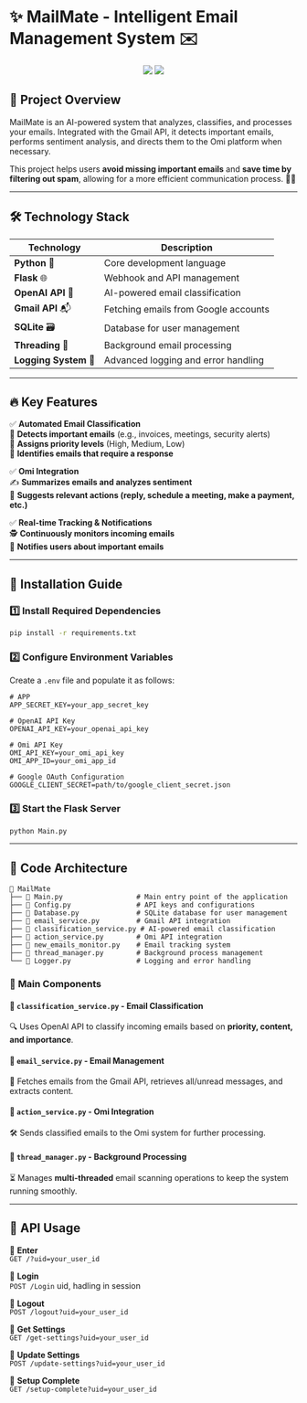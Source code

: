 # ✨ MailMate - Intelligent Email Management System ✉️
<p align="center">
  <a href="https://github.com/BasedHardware/omi"><img src="https://img.shields.io/badge/OMI%20Github-brightgreen.svg?style=for-the-badge&colorA=000000&colorB=ffffff"></a>
  <a href="https://docs.omi.me/docs/developer/apps/IntegrationActions"><img src="https://img.shields.io/badge/Integrations%20Actions%20Docs-brightgreen.svg?style=for-the-badge&colorA=000000&colorB=ffffff"></a>
</p>

## 🚀 Project Overview

MailMate is an AI-powered system that analyzes, classifies, and processes your emails. Integrated with the Gmail API, it detects important emails, performs sentiment analysis, and directs them to the Omi platform when necessary.

This project helps users **avoid missing important emails** and **save time by filtering out spam**, allowing for a more efficient communication process. 📩✨

---

## 🛠️ Technology Stack

| Technology | Description |
|------------|------------|
| **Python** 🐍 | Core development language |
| **Flask** 🌐 | Webhook and API management |
| **OpenAI API** 🤖 | AI-powered email classification |
| **Gmail API** 📬 | Fetching emails from Google accounts |
| **SQLite** 🗃️ | Database for user management |
| **Threading** 🔄 | Background email processing |
| **Logging System** 📜 | Advanced logging and error handling |

---

## 🔥 Key Features

✅ **Automated Email Classification**  
📌 **Detects important emails** (e.g., invoices, meetings, security alerts)  
🚨 **Assigns priority levels** (High, Medium, Low)  
📧 **Identifies emails that require a response**  

✅ **Omi Integration**  
✍️ **Summarizes emails and analyzes sentiment**  
🔗 **Suggests relevant actions (reply, schedule a meeting, make a payment, etc.)**  

✅ **Real-time Tracking & Notifications**  
🕵️ **Continuously monitors incoming emails**  
🔔 **Notifies users about important emails**  

---

## 📌 Installation Guide

### 1️⃣ Install Required Dependencies

```sh
pip install -r requirements.txt
```

### 2️⃣ Configure Environment Variables

Create a `.env` file and populate it as follows:

```env
# APP
APP_SECRET_KEY=your_app_secret_key

# OpenAI API Key
OPENAI_API_KEY=your_openai_api_key

# Omi API Key
OMI_API_KEY=your_omi_api_key
OMI_APP_ID=your_omi_app_id

# Google OAuth Configuration
GOOGLE_CLIENT_SECRET=path/to/google_client_secret.json
```

### 3️⃣ Start the Flask Server

```sh
python Main.py
```

---

## 📜 Code Architecture

```
📂 MailMate
├── 📜 Main.py                  # Main entry point of the application
├── 📜 Config.py                # API keys and configurations
├── 📜 Database.py              # SQLite database for user management
├── 📜 email_service.py         # Gmail API integration
├── 📜 classification_service.py # AI-powered email classification
├── 📜 action_service.py        # Omi API integration
├── 📜 new_emails_monitor.py    # Email tracking system
├── 📜 thread_manager.py        # Background process management
└── 📜 Logger.py                # Logging and error handling
```

### 🔹 **Main Components**

#### 📍 `classification_service.py` - **Email Classification**  
🔍 Uses OpenAI API to classify incoming emails based on **priority, content, and importance**.

#### 📍 `email_service.py` - **Email Management**  
📨 Fetches emails from the Gmail API, retrieves all/unread messages, and extracts content.

#### 📍 `action_service.py` - **Omi Integration**  
🛠️ Sends classified emails to the Omi system for further processing.

#### 📍 `thread_manager.py` - **Background Processing**  
⏳ Manages **multi-threaded** email scanning operations to keep the system running smoothly.

---

## 📌 API Usage

📍 **Enter**  
`GET /?uid=your_user_id`

📍 **Login**  
`POST /Login` uid, hadling in session

📍 **Logout**  
`POST /logout?uid=your_user_id`

📍 **Get Settings**  
`GET /get-settings?uid=your_user_id`

📍 **Update Settings**  
`POST /update-settings?uid=your_user_id`

📍 **Setup Complete**  
`GET /setup-complete?uid=your_user_id`
